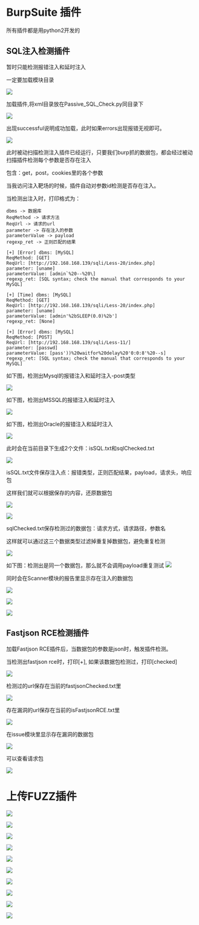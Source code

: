 # BurpSuite 插件

所有插件都是用python2开发的

## SQL注入检测插件

暂时只能检测报错注入和延时注入

一定要加载模块目录

![](./imgs/SQL/0.png)

加载插件,将xml目录放在Passive_SQL_Check.py同目录下

![](./imgs/SQL/1.png)

出现successful说明成功加载，此时如果errors出现报错无视即可。

![](./imgs/SQL/2.png)

此时被动扫描检测注入插件已经运行，只要我们burp抓的数据包，都会经过被动扫描插件检测每个参数是否存在注入

包含：get，post，cookies里的各个参数

当我访问注入靶场的时候，插件自动对参数id检测是否存在注入。

当检测出注入时，打印格式为：

```
dbms -> 数据库
ReqMethod -> 请求方法
ReqUrl -> 请求的url
parameter -> 存在注入的参数
parameterValue -> payload
regexp_ret -> 正则匹配的结果
```

```
[+] [Error] dbms: [MySQL]
ReqMethod: [GET]
ReqUrl: [http://192.168.168.139/sqli/Less-20/index.php]
parameter: [uname]
parameterValue: [admin`%20--%20\]
regexp_ret: [SQL syntax; check the manual that corresponds to your MySQL]

[+] [Time] dbms: [MySQL]
ReqMethod: [GET]
ReqUrl: [http://192.168.168.139/sqli/Less-20/index.php]
parameter: [uname]
parameterValue: [admin'%2bSLEEP(0.0)%2b']
regexp_ret: [None]

[+] [Error] dbms: [MySQL]
ReqMethod: [POST]
ReqUrl: [http://192.168.168.139/sqli/Less-11/]
parameter: [passwd]
parameterValue: [pass'))%20waitfor%20delay%20'0:0:8'%20--s]
regexp_ret: [SQL syntax; check the manual that corresponds to your MySQL]
```

如下图，检测出Mysql的报错注入和延时注入-post类型

![](./imgs/SQL/3.png)

如下图，检测出MSSQL的报错注入和延时注入

![](./imgs/SQL/7.png)

如下图，检测出Oracle的报错注入和延时注入

![](./imgs/SQL/9.png)

此时会在当前目录下生成2个文件：isSQL.txt和sqlChecked.txt

![](./imgs/SQL/4.png)

isSQL.txt文件保存注入点：报错类型，正则匹配结果，payload，请求头，响应包

这样我们就可以根据保存的内容，还原数据包

![](./imgs/SQL/5.png)

![](./imgs/SQL/10.png)

sqlChecked.txt保存检测过的数据包：请求方式，请求路径，参数名

这样就可以通过这三个数据类型过滤掉重复掉数据包，避免重复检测

![](./imgs/SQL/6.png)

如下图：检测出是同一个数据包，那么就不会调用payload重复测试
![](./imgs/SQL/8.png)

同时会在Scanner模块的报告里显示存在注入的数据包

![](./imgs/SQL/11.png)

![](./imgs/SQL/12.png)

![](./imgs/SQL/13.png)


## Fastjson RCE检测插件

加载Fastjson RCE插件后，当数据包的参数是json时，触发插件检测。

当检测出fastjson rce时，打印[+], 如果该数据包检测过，打印[checked]

![](./imgs/Fastjson/0.png)

检测过的url保存在当前的fastjsonChecked.txt里

![](./imgs/Fastjson/1.png)

存在漏洞的url保存在当前的isFastjsonRCE.txt里

![](./imgs/Fastjson/2.png)

在issue模块里显示存在漏洞的数据包

![](./imgs/Fastjson/3.png)

可以查看请求包

![](./imgs/Fastjson/4.png)


# 上传FUZZ插件

![](./imgs/Upload/8.png)

![](./imgs/Upload/9.png)

![](./imgs/Upload/10.png)

![](./imgs/Upload/1.png)

![](./imgs/Upload/2.png)

![](./imgs/Upload/3.png)

![](./imgs/Upload/4.png)

![](./imgs/Upload/5.png)

![](./imgs/Upload/6.png)

![](./imgs/Upload/7.png)
